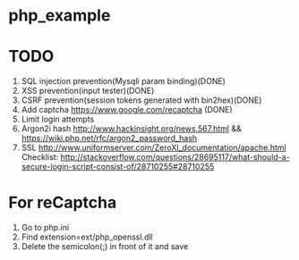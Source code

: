 # php_example

# TODO 
 1. SQL injection prevention(Mysqli param binding)(DONE)
 2. XSS prevention(input tester)(DONE)
 3. CSRF prevention(session tokens generated with bin2hex)(DONE)
 4. Add captcha https://www.google.com/recaptcha (DONE)
 5. Limit login attempts
 6. Argon2i hash http://www.hackinsight.org/news,567.html  &&   https://wiki.php.net/rfc/argon2_password_hash
 7. SSL http://www.uniformserver.com/ZeroXI_documentation/apache.html
 Checklist: http://stackoverflow.com/questions/28695117/what-should-a-secure-login-script-consist-of/28710255#28710255

# For reCaptcha
 1. Go to php.ini
 2. Find extension=ext/php_openssl.dll 
 3. Delete the semicolon(;) in front of it and save
